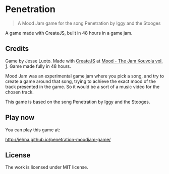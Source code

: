# Penetration
> A Mood Jam game for the song Penetration by Iggy and the Stooges

A game made with CreateJS, built in 48 hours in a game jam.

## Credits

Game by Jesse Luoto. Made with [CreateJS][createjs] at
[Mood - The Jam Kouvola vol. 1][gamejam]. Game made fully in 48 hours.

Mood Jam was an experimental game jam where you pick a song, and try to create a
game around that song, trying to achieve the exact mood of the track presented
in the game. So it would be a sort of a music video for the chosen track.

This game is based on the song Penetration by Iggy and the Stooges.

## Play now

You can play this game at:

http://jehna.github.io/penetration-moodjam-game/

## License
The work is licensed under MIT license.


[createjs]:http://createjs.com/
[gamejam]:https://www.facebook.com/events/102287576619391/
